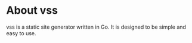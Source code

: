 # About vss

vss is a static site generator written in Go. It is designed to be simple and easy to use.
